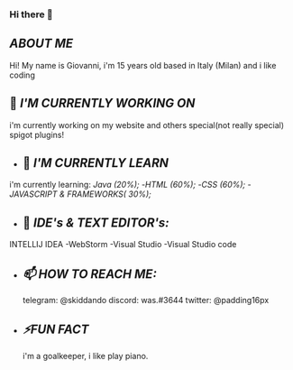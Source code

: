 ### Hi there 👋


## _ABOUT ME_

Hi! My name is Giovanni, i'm 15 years old based in Italy (Milan) and i like coding



## 🔭 _I'M CURRENTLY WORKING ON_

i'm currently working on my website and others special(not really special) spigot plugins!
 
- ## 🌱 _I'M CURRENTLY LEARN_

i'm currently learning:
_Java (20%);_
-_HTML (60%);_
-_CSS (60%);_
-_JAVASCRIPT & FRAMEWORKS( 30%);_


- ## 💎 _IDE's & TEXT EDITOR's:_ 
 INTELLIJ IDEA
-WebStorm
-Visual Studio
-Visual Studio code



- ## _📫 HOW TO REACH ME:_
  
  telegram: @skiddando 
  discord: was.#3644
  twitter: @padding16px

- ##  _⚡FUN FACT_
    
    i'm a goalkeeper, i like play piano.

